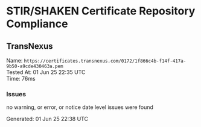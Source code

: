 # STIR/SHAKEN Certificate Repository Compliance

## TransNexus

Name: `https://certificates.transnexus.com/0172/1f866c4b-f14f-417a-9b50-a9cde430463a.pem`\
Tested At: 01 Jun 25 22:35 UTC\
Time: 76ms

### Issues

no warning, or error, or notice date level issues were found

Generated: 01 Jun 25 22:38 UTC